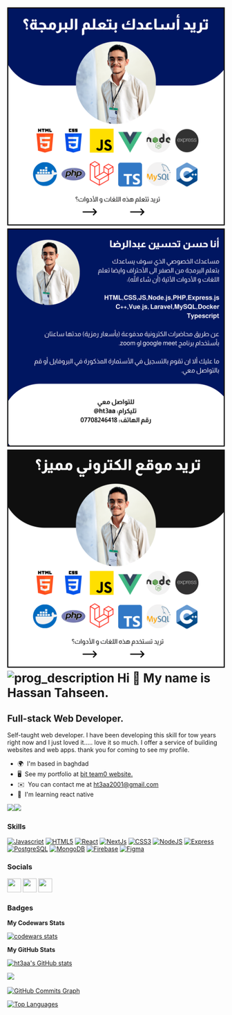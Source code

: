 ![hassan](https://github.com/ht3aa/ht3aa/blob/main/me_hassan.png)
![description](https://github.com/ht3aa/ht3aa/blob/main/me_description.png)
![prog_hassan](https://github.com/ht3aa/ht3aa/blob/main/prog_hassan.png)
![prog_description](https://github.com/ht3aa/ht3aa/blob/main/prog_description.png)
Hi 👋 My name is Hassan Tahseen.
================================

Full-stack Web Developer.
-------------------------

Self-taught web developer. I have been developing this skill for tow years right now and I just loved it..... love it so much. I offer a service of building websites and web apps. thank you for coming to see my profile.

* 🌍  I'm based in baghdad
* 🖥️  See my portfolio at [bit team0 website.](http://www.bitteam0.com)
* ✉️  You can contact me at [ht3aa2001@gmail.com](mailto:ht3aa2001@gmail.com)
* 🧠  I'm learning react native

<a href="https://www.twitter.com/HassanTahseen12" target="_blank" rel="noreferrer"><img
src="https://img.shields.io/twitter/follow/HassanTahseen12?logo=twitter&style=for-the-badge&color=f97316&labelColor=1c1917"
/></a><a href="https://www.github.com/ht3aa" target="_blank" rel="noreferrer"><img
src="https://img.shields.io/github/followers/ht3aa?logo=github&style=for-the-badge&color=f97316&labelColor=1c1917" /></a>

### Skills

<p align="left">
<a href="https://developer.mozilla.org/en-US/docs/Web/JavaScript" target="_blank" rel="noreferrer"><img src="https://raw.githubusercontent.com/danielcranney/readme-generator/main/public/icons/skills/javascript-colored.svg" width="36" height="36" alt="Javascript" /></a>
<a href="https://developer.mozilla.org/en-US/docs/Glossary/HTML5" target="_blank" rel="noreferrer"><img src="https://raw.githubusercontent.com/danielcranney/readme-generator/main/public/icons/skills/html5-colored.svg" width="36" height="36" alt="HTML5" /></a>
<a href="https://reactjs.org/" target="_blank" rel="noreferrer"><img src="https://raw.githubusercontent.com/danielcranney/readme-generator/main/public/icons/skills/react-colored.svg" width="36" height="36" alt="React" /></a>
<a href="https://nextjs.org/docs" target="_blank" rel="noreferrer"><img src="https://raw.githubusercontent.com/danielcranney/readme-generator/main/public/icons/skills/nextjs-colored.svg" width="36" height="36" alt="NextJs" /></a>
<a href="https://www.w3.org/TR/CSS/#css" target="_blank" rel="noreferrer"><img src="https://raw.githubusercontent.com/danielcranney/readme-generator/main/public/icons/skills/css3-colored.svg" width="36" height="36" alt="CSS3" /></a>
<a href="https://nodejs.org/en/" target="_blank" rel="noreferrer"><img src="https://raw.githubusercontent.com/danielcranney/readme-generator/main/public/icons/skills/nodejs-colored.svg" width="36" height="36" alt="NodeJS" /></a>
<a href="https://expressjs.com/" target="_blank" rel="noreferrer"><img src="https://raw.githubusercontent.com/danielcranney/readme-generator/main/public/icons/skills/express-colored.svg" width="36" height="36" alt="Express" /></a>
<a href="https://www.postgresql.org/" target="_blank" rel="noreferrer"><img src="https://raw.githubusercontent.com/danielcranney/readme-generator/main/public/icons/skills/postgresql-colored.svg" width="36" height="36" alt="PostgreSQL" /></a>
<a href="https://www.mongodb.com/" target="_blank" rel="noreferrer"><img src="https://raw.githubusercontent.com/danielcranney/readme-generator/main/public/icons/skills/mongodb-colored.svg" width="36" height="36" alt="MongoDB" /></a>
<a href="https://firebase.google.com/" target="_blank" rel="noreferrer"><img src="https://raw.githubusercontent.com/danielcranney/readme-generator/main/public/icons/skills/firebase-colored.svg" width="36" height="36" alt="Firebase" /></a>
<a href="https://www.figma.com/" target="_blank" rel="noreferrer"><img src="https://raw.githubusercontent.com/danielcranney/readme-generator/main/public/icons/skills/figma-colored.svg" width="36" height="36" alt="Figma" /></a>
</p>


### Socials

<p align="left"> <a href="https://www.github.com/ht3aa" target="_blank" rel="noreferrer"><img src="https://raw.githubusercontent.com/danielcranney/readme-generator/main/public/icons/socials/github.svg" width="32" height="32" /></a> <a href="https://www.linkedin.com/in/hassan-tahseen-7a4530224" target="_blank" rel="noreferrer"><img src="https://raw.githubusercontent.com/danielcranney/readme-generator/main/public/icons/socials/linkedin.svg" width="32" height="32" /></a> <a href="https://www.twitter.com/HassanTahseen12" target="_blank" rel="noreferrer"><img src="https://raw.githubusercontent.com/danielcranney/readme-generator/main/public/icons/socials/twitter.svg" width="32" height="32" /></a></p>

### Badges

<b>My Codewars Stats</b>

<a href="https://www.codewars.com/users/ht3aa"><img src="https://www.codewars.com/users/ht3aa/badges/large" alt="codewars stats" /></a>

<b>My GitHub Stats</b>

<a href="http://www.github.com/ht3aa"><img src="https://github-readme-stats.vercel.app/api?username=ht3aa&show_icons=true&hide=&count_private=true&title_color=a855f7&text_color=ffffff&icon_color=a855f7&bg_color=1c1917&hide_border=true&show_icons=true" alt="ht3aa's GitHub stats" /></a>

<a href="http://www.github.com/ht3aa"><img src="https://github-readme-streak-stats.herokuapp.com/?user=ht3aa&stroke=ffffff&background=1c1917&ring=a855f7&fire=a855f7&currStreakNum=ffffff&currStreakLabel=a855f7&sideNums=ffffff&sideLabels=ffffff&dates=ffffff&hide_border=true" /></a>

<a href="http://www.github.com/ht3aa"><img src="https://activity-graph.herokuapp.com/graph?username=ht3aa&bg_color=1c1917&color=ffffff&line=a855f7&point=ffffff&area_color=1c1917&area=true&hide_border=true&custom_title=GitHub%20Commits%20Graph" alt="GitHub Commits Graph" /></a>

<a href="https://github.com/ht3aa" align="left"><img src="https://github-readme-stats.vercel.app/api/top-langs/?username=ht3aa&langs_count=10&title_color=a855f7&text_color=ffffff&icon_color=a855f7&bg_color=1c1917&hide_border=true&locale=en&custom_title=Top%20%Languages" alt="Top Languages" /></a>


